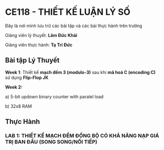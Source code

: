 # CE118 - THIẾT KẾ LUẬN LÝ SỐ
Đây là nơi mình lưu trữ các bài tập và các bài thực hành trên trường

Giảng viên lý thuyết: **Lâm Đức Khải**

Giảng viên thực hành: **Tạ Trí Đức**
## Bài tập Lý Thuyết
**Week 1**: Thiết kế **mạch đếm 3 (modulo-3)** sau khi **mã hoá C (encoding C)** sử dụng **Flip-Flop JK**

**Week 2:**

a) 5-bit updown binary counter with paralel load

b) 32x8 RAM

## Thực Hành

### LAB 1: THIẾT KẾ MẠCH ĐẾM ĐỒNG BỘ CÓ KHẢ NĂNG NẠP GIÁ TRỊ BAN ĐẦU (SONG SONG/NỐI TIẾP)